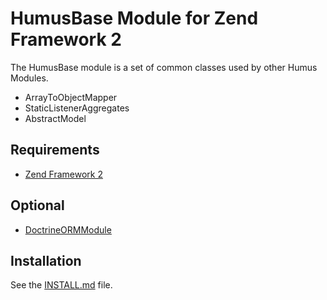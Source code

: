 # HumusBase Module for Zend Framework 2
The HumusBase module is a set of common classes used by other Humus Modules.

  - ArrayToObjectMapper
  - StaticListenerAggregates
  - AbstractModel

## Requirements
  - [Zend Framework 2](http://www.github.com/zendframework/zf2)

## Optional
  - [DoctrineORMModule](https://github.com/doctrine/DoctrineORMModule)

## Installation
See the [INSTALL.md](http://www.github.com/doctrine/DoctrineModule/tree/master/docs/INSTALL.md) file.